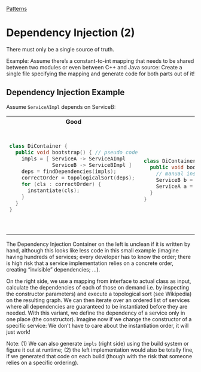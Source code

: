 [Patterns](../Patterns.md)

# Dependency Injection (2)
There must only be a single source of truth.

Example: Assume there’s a constant-to-int mapping that needs to be shared between two modules or even between C++ and Java source:
Create a single file specifying the mapping and generate code for both parts out of it!

## Dependency Injection Example
Assume `ServiceAImpl` depends on ServiceB:

<table>
<tr><th width="400px">Good</th><th width="400px">Bad</th></tr>
<tr><td><pre lang="cpp">

```cpp
class DiContainer {
  public void bootstrap() { // pseudo code
    impls = [ ServiceA -> ServiceAImpl
              ServiceB -> ServiceBImpl ]
    deps = findDependencies(impls);
    correctOrder = topologicalSort(deps);
    for (cls : correctOrder) {
      instantiate(cls);
    }
  }
}
```
</pre></td><td><pre lang="cpp">

```cpp
class DiContainer {
  public void bootstrap() {
    // manual instantiation
    ServiceB b = new ServiceBImpl();
    ServiceA a = new ServiceAImpl(b);
  }
}
```

</pre></td></tr>
</table>

The Dependency Injection Container on the left is unclean if it is written by hand, although this looks like less code in this small example
(imagine having hundreds of services; every developer has to know the order; there is high risk that a service implementation relies on a
concrete order, creating “invisible” dependencies; ...).

On the right side, we use a mapping from interface to actual class as input, calculate the dependencies of each of those on demand
i.e. by inspecting the constructor parameters) and execute a topological sort (see Wikipedia) on the resulting graph. We can then iterate
over an ordered list of services where all dependencies are guaranteed to be instantiated before they are needed. With this variant, we
define the dependency of a service only in one place (the constructor). Imagine now if we change the constructor of a specific service:
We don’t have to care about the instantiation order, it will just work!

Note: (1) We can also generate `impls` (right side) using the build system or figure it out at runtime; (2) the left implementation would
also be totally fine, if we generated that code on each build (though with the risk that someone relies on a specific ordering).
